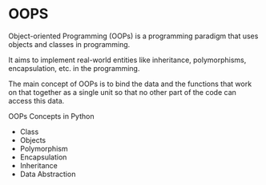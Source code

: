 # OOPS

Object-oriented Programming (OOPs) is a programming paradigm that uses objects and classes in programming. 

It aims to implement real-world entities like inheritance, polymorphisms, encapsulation, etc. in the programming. 

The main concept of OOPs is to bind the data and the functions that work on that together as a single unit so that no other part of the code can access this data.

OOPs Concepts in Python
  * Class
  * Objects
  * Polymorphism
  * Encapsulation
  * Inheritance
  * Data Abstraction